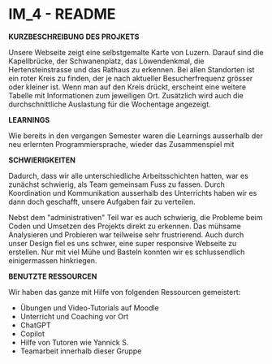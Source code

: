 # IM_4 - README

**KURZBESCHREIBUNG DES PROJKETS**

Unsere Webseite zeigt eine selbstgemalte Karte von Luzern. Darauf sind die Kapellbrücke, der Schwanenplatz, das Löwendenkmal, die Hertensteinstrasse und das Rathaus zu erkennen. Bei allen Standorten ist ein roter Kreis zu finden, der je nach aktueller Besucherfrequenz grösser oder kleiner ist. Wenn man auf den Kreis drückt, erscheint eine weitere Tabelle mit Informationen zum jeweiligen Ort. Zusätzlich wird auch die durchschnittliche Auslastung für die Wochentage angezeigt.

**LEARNINGS**


Wie bereits in den vergangen Semester waren die Learnings ausserhalb der neu erlernten Programmiersprache, wieder das Zusammenspiel mit 


**SCHWIERIGKEITEN**


Dadurch, dass wir alle unterschiedliche Arbeitsschichten hatten, war es zunächst schwierig, als Team gemeinsam Fuss zu fassen. Durch Koordination und Kommunikation ausserhalb des Unterrichts haben wir es dann doch geschafft, unsere Aufgaben fair zu verteilen.  

Nebst dem "administrativen" Teil war es auch schwierig, die Probleme beim Coden und Umsetzen des Projekts direkt zu erkennen. Das mühsame Analysieren und Probieren war teilweise sehr frustrierend. Auch durch unser Design fiel es uns schwer, eine super responsive Webseite zu erstellen. Nur mit viel Mühe und Basteln konnten wir es schlussendlich einigermassen hinkriegen.

**BENUTZTE RESSOURCEN**


Wir haben das ganze mit Hilfe von folgenden Ressourcen gemeistert:
- Übungen und Video-Tutorials auf Moodle
- Unterricht und Coaching vor Ort 
- ChatGPT
- Copilot
- Hilfe von Tutoren wie Yannick S. 
- Teamarbeit innerhalb dieser Gruppe
